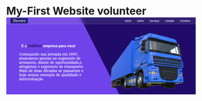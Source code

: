<html>
<h1> My-First Website volunteer<hi1/>
<img src="./img/foto-site.png"/>           
   <div  class="breve
   <a href="https://gustavomalimpensa.github.io/My-First-Website-volunteer-/"> 
   </a>
   </div>   
<html/>


